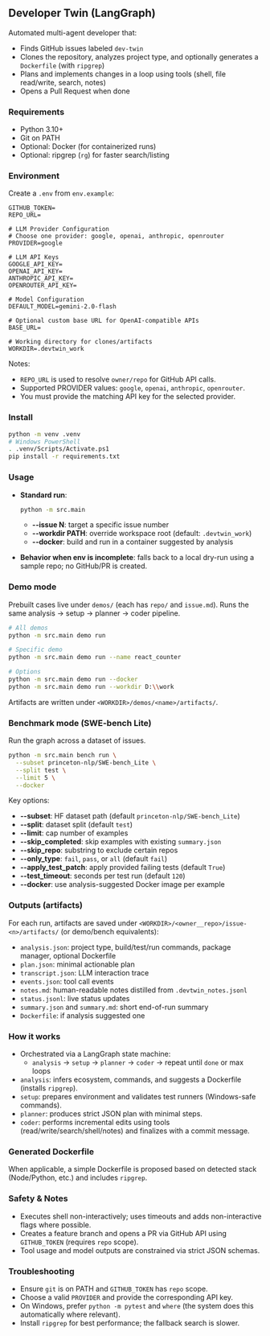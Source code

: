 ## Developer Twin (LangGraph)

Automated multi-agent developer that:

- Finds GitHub issues labeled `dev-twin`
- Clones the repository, analyzes project type, and optionally generates a `Dockerfile` (with `ripgrep`)
- Plans and implements changes in a loop using tools (shell, file read/write, search, notes)
- Opens a Pull Request when done

### Requirements

- Python 3.10+
- Git on PATH
- Optional: Docker (for containerized runs)
- Optional: ripgrep (`rg`) for faster search/listing

### Environment

Create a `.env` from `env.example`:

```
GITHUB_TOKEN=
REPO_URL=

# LLM Provider Configuration
# Choose one provider: google, openai, anthropic, openrouter
PROVIDER=google

# LLM API Keys
GOOGLE_API_KEY=
OPENAI_API_KEY=
ANTHROPIC_API_KEY=
OPENROUTER_API_KEY=

# Model Configuration
DEFAULT_MODEL=gemini-2.0-flash

# Optional custom base URL for OpenAI-compatible APIs
BASE_URL=

# Working directory for clones/artifacts
WORKDIR=.devtwin_work
```

Notes:
- `REPO_URL` is used to resolve `owner/repo` for GitHub API calls.
- Supported PROVIDER values: `google`, `openai`, `anthropic`, `openrouter`.
- You must provide the matching API key for the selected provider.

### Install

```bash
python -m venv .venv
# Windows PowerShell
. .venv/Scripts/Activate.ps1
pip install -r requirements.txt
```

### Usage

- **Standard run**:
  ```bash
  python -m src.main
  ```
  - **--issue N**: target a specific issue number
  - **--workdir PATH**: override workspace root (default: `.devtwin_work`)
  - **--docker**: build and run in a container suggested by analysis

- **Behavior when env is incomplete**: falls back to a local dry-run using a sample repo; no GitHub/PR is created.

### Demo mode

Prebuilt cases live under `demos/` (each has `repo/` and `issue.md`). Runs the same analysis → setup → planner → coder pipeline.

```bash
# All demos
python -m src.main demo run

# Specific demo
python -m src.main demo run --name react_counter

# Options
python -m src.main demo run --docker
python -m src.main demo run --workdir D:\\work
```

Artifacts are written under `<WORKDIR>/demos/<name>/artifacts/`.

### Benchmark mode (SWE-bench Lite)

Run the graph across a dataset of issues.

```bash
python -m src.main bench run \
  --subset princeton-nlp/SWE-bench_Lite \
  --split test \
  --limit 5 \
  --docker
```

Key options:
- **--subset**: HF dataset path (default `princeton-nlp/SWE-bench_Lite`)
- **--split**: dataset split (default `test`)
- **--limit**: cap number of examples
- **--skip_completed**: skip examples with existing `summary.json`
- **--skip_repo**: substring to exclude certain repos
- **--only_type**: `fail`, `pass`, or `all` (default `fail`)
- **--apply_test_patch**: apply provided failing tests (default `True`)
- **--test_timeout**: seconds per test run (default `120`)
- **--docker**: use analysis-suggested Docker image per example

### Outputs (artifacts)

For each run, artifacts are saved under `<WORKDIR>/<owner__repo>/issue-<n>/artifacts/` (or demo/bench equivalents):
- `analysis.json`: project type, build/test/run commands, package manager, optional Dockerfile
- `plan.json`: minimal actionable plan
- `transcript.json`: LLM interaction trace
- `events.json`: tool call events
- `notes.md`: human-readable notes distilled from `.devtwin_notes.jsonl`
- `status.jsonl`: live status updates
- `summary.json` and `summary.md`: short end-of-run summary
- `Dockerfile`: if analysis suggested one

### How it works

- Orchestrated via a LangGraph state machine:
  - `analysis` → `setup` → `planner` → `coder` → repeat until `done` or max loops
- `analysis`: infers ecosystem, commands, and suggests a Dockerfile (installs `ripgrep`).
- `setup`: prepares environment and validates test runners (Windows-safe commands).
- `planner`: produces strict JSON plan with minimal steps.
- `coder`: performs incremental edits using tools (read/write/search/shell/notes) and finalizes with a commit message.

### Generated Dockerfile

When applicable, a simple Dockerfile is proposed based on detected stack (Node/Python, etc.) and includes `ripgrep`.

### Safety & Notes

- Executes shell non-interactively; uses timeouts and adds non-interactive flags where possible.
- Creates a feature branch and opens a PR via GitHub API using `GITHUB_TOKEN` (requires `repo` scope).
- Tool usage and model outputs are constrained via strict JSON schemas.

### Troubleshooting

- Ensure `git` is on PATH and `GITHUB_TOKEN` has `repo` scope.
- Choose a valid `PROVIDER` and provide the corresponding API key.
- On Windows, prefer `python -m pytest` and `where` (the system does this automatically where relevant).
- Install `ripgrep` for best performance; the fallback search is slower.

